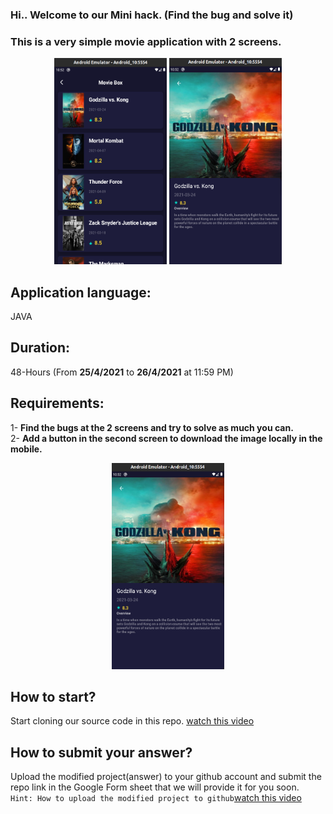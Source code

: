 ### Hi.. Welcome to our Mini hack. (Find the bug and solve it)

### This is a very simple movie application with 2 screens.

<p align="center">
  <img src="img/1.png" height ="330" width="180" >
  <img src="img/2.png" height ="330" width="180" >
</p>  

## Application language:
JAVA

## Duration:   
48-Hours (From **25/4/2021** to  **26/4/2021** at 11:59 PM)

## Requirements:
1- **Find the bugs at the 2 screens and try to solve as much you can.**    
2- **Add a button in the second screen to download the image locally in the mobile.**
<p align="center">
  <img src="img/2.png" height ="330" width="180" >
</p> 

## How to start?
Start cloning our source code in this repo. [watch this video](https://youtu.be/ovBwZCkl3Vg)   

## How to submit your answer?
Upload the modified project(answer) to your github account and submit the repo link in the Google Form sheet that we will provide it for you soon.     
`Hint: How to upload the modified project to github`[watch this video](https://youtu.be/Zx74laLnFvw)


